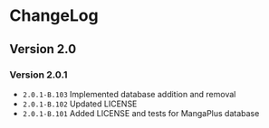 # ChangeLog

## Version 2.0

### Version 2.0.1

- ``2.0.1-B.103``    Implemented database addition and removal
- ``2.0.1-B.102``    Updated LICENSE
- ``2.0.1-B.101``    Added LICENSE and tests for MangaPlus database
